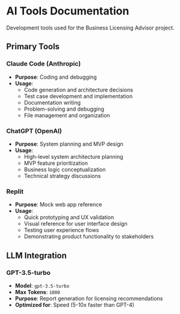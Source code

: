 # AI Tools Documentation

Development tools used for the Business Licensing Advisor project.

## Primary Tools

### Claude Code (Anthropic)
- **Purpose**: Coding and debugging
- **Usage**:
  - Code generation and architecture decisions
  - Test case development and implementation
  - Documentation writing
  - Problem-solving and debugging
  - File management and organization

### ChatGPT (OpenAI)
- **Purpose**: System planning and MVP design
- **Usage**:
  - High-level system architecture planning
  - MVP feature prioritization
  - Business logic conceptualization
  - Technical strategy discussions

### Replit
- **Purpose**: Mock web app reference
- **Usage**:
  - Quick prototyping and UX validation
  - Visual reference for user interface design
  - Testing user experience flows
  - Demonstrating product functionality to stakeholders

## LLM Integration

### GPT-3.5-turbo
- **Model**: `gpt-3.5-turbo`
- **Max Tokens**: `1000`
- **Purpose**: Report generation for licensing recommendations
- **Optimized for**: Speed (5-10x faster than GPT-4)